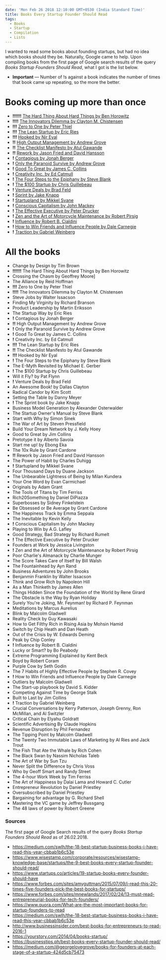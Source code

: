 ```yaml
---
date: 'Mon Feb 26 2018 12:10:00 GMT+0530 (India Standard Time)'
title: Books Every Startup Founder Should Read
tags:
  - Books
  - Startup
  - Compilation
  - Lists
---
```


I wanted to read some books about founding startups, but had no idea which books should they be. Naturally, Google came to help. Upon compiling books from the first page of Google search results of the query _Books Startup Founders Should Read_, what I got is the list below. 

- __Important__ — Number of !s against a book indicates the number of times that book came up repeating, so the more the better.


# Books coming up more than once

- __!!!!!!__ [The Hard Thing About Hard Things by Ben Horowitz](https://www.goodreads.com/book/show/18176747-the-hard-thing-about-hard-things)
- __!!!!__ [The Innovators Dilemma by Clayton M. Chistensen](https://www.goodreads.com/book/show/2615.The_Innovator_s_Dilemma)
- __!!!__ [Zero to One by Peter Thiel](https://www.goodreads.com/book/show/18050143-zero-to-one)
- __!!!__ [The Lean Startup by Eric Ries](https://www.goodreads.com/book/show/10127019-the-lean-startup)
- __!!!__ [Hooked by Nir Eyal](https://www.goodreads.com/book/show/22668729-hooked)
- __!!__ [High Output Management by Andrew Grove](https://www.goodreads.com/book/show/324750.High_Output_Management)
- __!!__ [The Checklist Manifesto by Atul Gawande](https://www.goodreads.com/book/show/6667514-the-checklist-manifesto)
- __!!__ [Rework by Jason Fried and David Hansson](https://www.goodreads.com/book/show/6732019-rework)
- __!__ [Contagious by Jonah Berger](https://www.goodreads.com/book/show/15801967-contagious)
- __!__ [Only the Paranoid Survive by Andrew Grove](https://www.goodreads.com/book/show/66863.Only_the_Paranoid_Survive)
- __!__ [Good To Great by James C. Collins](https://www.goodreads.com/book/show/76865.Good_to_Great)
- __!__ [Creativity Inc. by Ed Catmull](https://www.goodreads.com/book/show/18077903-creativity-inc)
- __!__ [The Four Steps to the Epiphany by Steve Blank](https://www.goodreads.com/book/show/762542.The_Four_Steps_to_the_Epiphany)
- __!__ [The $100 Startup by Chris Guillebeau](https://www.goodreads.com/book/show/12605157-the-100-startup)
- __!__ [Venture Deals by Brad Feld](https://www.goodreads.com/book/show/11865558-venture-deals)
- __!__ [Sprint by Jake Knapp](https://www.goodreads.com/book/show/25814544-sprint)
- __!__ [Startupland by Mikkel Svane](https://www.goodreads.com/book/show/22264030-startupland)
- __!__ [Conscious Capitalism by John Mackey](https://www.goodreads.com/book/show/13586929-conscious-capitalism)
- __!__ [The Effective Executive by Peter Drucker](https://www.goodreads.com/book/show/48019.The_Effective_Executive)
- __!__ [Zen and the Art of Motorcycle Maintenance by Robert Pirsig](https://www.goodreads.com/book/show/629.Zen_and_the_Art_of_Motorcycle_Maintenance)
- __!__ [Influence by Robert B. Cialdini](https://www.goodreads.com/book/show/28815.Influence)
- __!__ [How to Win Friends and Influence People by Dale Carnegie](https://www.goodreads.com/book/show/4865.How_to_Win_Friends_and_Influence_People)
- __!__ [Traction by Gabriel Weinberg](https://www.goodreads.com/book/show/22091581-traction)


# All the books

- Change by Design by Tim Brown
- __!!!!!!__ The Hard Thing About Hard Things by Ben Horowitz
- Crossing the Chasm by Geoffrey Moore]
- The Alliance by Reid Hoffman
- __!!!__ Zero to One by Peter Thiel
- __!!!!__ The Innovators Dilemma by Clayton M. Chistensen
- Steve Jobs by Walter Issacson
- Finding My Virginity by Richard Branson
- Product Leadership by Martin Eriksson
- The Startup Way by Eric Ries
- __!__ Contagious by Jonah Berger
- __!!__ High Output Management by Andrew Grove
- __!__ Only the Paranoid Survive by Andrew Grove
- __!__ Good To Great by James C. Collins
- __!__ Creativity Inc. by Ed Catmull
- __!!!__ The Lean Startup by Eric Ries
- __!!__ The Checklist Manifesto by Atul Gawande
- __!!!__ Hooked by Nir Eyal
- __!__ The Four Steps to the Epiphany by Steve Blank
- The E-Myth Revisited by Michael E. Gerber
- __!__ The $100 Startup by Chris Guillebeau
- Will it Fly? by Pat Flynn
- __!__ Venture Deals by Brad Feld
- An Awesome Book! by Dallas Clayton
- Radical Candor by Kim Scott
- Setting the Table by Danny Meyer
- __!__ The Sprint book by Jake Knapp
- Business Model Generation by Alexander Osterwalder
- The Startup Owner's Manual by Steve Blank
- Start with Why by Simon Sinek
- The War of Art by Steven Pressfield
- Build Your Dream Network by J. Kelly Hoey
- Good to Great by Jim Collins
- Pretotype it by Alberto Savoia
- Start me up! by Ebong Eka
- The 10x Rule by Grant Cardone
- __!!__ Rework by Jason Fried and David Hansson
- The Power of Habit by Charles Duhigg
- __!__ Startupland by Mikkel Svane
- Four Thousand Days by Duane Jackson
- The Unbearable Lightness of Being by Milan Kundera
- Your One Word by Evan Carmichael
- Originals by Adam Grant
- The Tools of Titans by Tim Ferriss
- Rich20Something by Daniel DiPiazza
- Superbosses by Sidney Finkelstein
- Be Obsessed or Be Average by Grant Cardone
- The Happiness Track by Emma Seppala
- The Inevitable by Kevin Kelly
- __!__ Conscious Capitalism by John Mackey
- Playing to Win by A.G. Lafley
- Good Strategy, Bad Strategy by Richard Rumelt
- __!__ The Effective Executive by Peter Drucker
- Founders at Work by Jessica Livingston
- __!__ Zen and the Art of Motorcycle Maintenance by Robert Pirsig
- Poor Charlie's Almanack by Charlie Munger
- The Score Takes Care of Itself by Bill Walsh
- The Fountainhead by Ayn Rand
- Business Adventures by John Brooks
- Benjanmin Franklin by Walter Issacson
- Think and Grow Rich by Napoleon Hill
- As a Man Thinketh by James Allen
- Things Hidden Since the Foundation of the World by Rene Girard
- The Obstacle is the Way by Ryan Holiday
- Surely You're Joking, Mr. Feynman! by Richard P. Feynman
- Meditations by Marcus Aurelius
- Blink by Malcolm Gladwell
- Reality Check by Guy Kawasaki
- How to Get Filthy Rich in Rising Asia by Mohsin Hamid
- Switch by Chip Heath and Dan Heath
- Out of the Crisis by W. Edwards Deming
- Peak by Chip Conley
- __!__ Influence by Robert B. Cialdini
- Lucky or Smart? by Bo Peabody
- Extreme Programming Explained by Kent Beck
- Boyd by Robert Coram
- Purple Cow by Seth Godin
- The 7 Habits of Highly Effective People by Stephen R. Covey
- __!__ How to Win Friends and Influence People by Dale Carnegie
- Outliers by Malcolm Gladwell
- The Start-up playbook by David S. Kidder
- Competing Against Time by George Stalk
- Built to Last by Jim Collins
- __!__ Traction by Gabriel Weinberg
- Crucial Conversations by Kerry Patterson, Joseph Grenny, Ron McMillan, and Al Switzler
- Critical Chain by Elyahu Goldratt
- Scientific Advertising By Claude Hopkins
- Revenue Disruption by Phil Fernandez
- The Tipping Point by Malcolm Gladwell
- The Twenty Two Immutable Laws of Marketing by Al Ries and Jack Trout
- The Fish That Ate the Whale by Rich Cohen
- The Black Swan by Nassim Nicholas Taleb
- The Art of War by Sun Tzu
- Never Split the Difference by Chris Voss
- Who by Geoff Smart and Randy Street
- The 4-hour Work Week by Tim Ferriss
- The Art of Happiness by Dalai Lama and Howard C. Cutler
- Entrepreneur Revolution by Daniel Priestley
- Oversubscribed by Daniel Priestley
- Bargaining for advantage by G. Richard Shell
- Mastering the VC game by Jeffrey Bussgang
- The 48 laws of power by Robert Greene


### Sources

The first page of Google Search results of the query _Books Startup Founders Should Read_ as of 26.02.2018.

- https://medium.com/swlh/the-18-best-startup-business-books-i-have-read-this-year-cbbab1b6c53e
- https://www.wisestamp.com/corporate/resources/wisestamp-knowledge-base/startups/the-9-best-books-every-startup-founder-should-read/
- https://www.startups.co/articles/19-startup-books-every-founder-should-have
- https://www.forbes.com/sites/amyguttman/2015/07/09/i-read-this-20-times-five-founders-pick-the-best-books-for-startups/
- https://www.forbes.com/sites/mnewlands/2017/02/24/13-must-read-entrepreneurial-books-for-tech-founders/
- https://www.quora.com/What-are-the-most-important-books-for-startup-founders-to-read
- https://medium.com/swlh/the-18-best-startup-business-books-i-have-read-this-year-cbbab1b6c53e
- http://www.businessinsider.com/best-books-for-entrepreneurs-to-read-2016-1
- https://yourstory.com/2014/04/books-startup/
- https://businesstips.ph/best-books-every-startup-founder-should-read/
- https://medium.com/@georgelovegrove/books-for-founders-at-each-stage-of-a-startup-424d5cb75473
